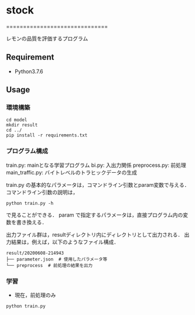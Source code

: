 # stock
==============================

レモンの品質を評価するプログラム

## Requirement
- Python3.7.6

## Usage
### 環境構築
```
cd model
mkdir result
cd ../
pip install -r requirements.txt
```

### プログラム構成

train.py: mainとなる学習プログラム
bi.py: 入出力関係
preprocess.py: 前処理
main_traffic.py: バイトレベルのトラヒックデータの生成

train.py の基本的なパラメータは，コマンドライン引数とparam変数で与える．
コマンドライン引数の説明は，
```
python train.py -h
```
で見ることができる．
param で指定するパラメータは，直接プログラム内の変数を書き換える．

出力ファイル群は，resultディレクトリ内にディレクトリとして出力される．
出力結果は，例えば，以下のようなファイル構成．
```
result/20200608-214943
├── parameter.json  # 使用したパラメータ等
└── preprocess  # 前処理の結果を出力
```

### 学習
- 現在，前処理のみ
```
python train.py
```
